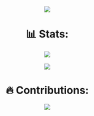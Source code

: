 <h1 align="center">
  <a href="https://github.com/MichelNassarleb">
    <img src="https://readme-typing-svg.herokuapp.com/?lines=Hello+it's+Michel!;Welcome+to+my+profile!&center=true&size=27">
  </a>
</h1>

<h1 align="center"> 📊 Stats: </h1>

<div align="center">
  <div>
    <a href="https://github.com/MichelNassarLeb">
      <img align="center" src="https://github-readme-stats.vercel.app/api?username=MichelNassarleb&count_private=true&show_icons=true&theme=radical&hide=issues,%20stars" />
    </a>
  </div>
  <br>
  <div>
    <a href="https://github.com/KarlGNassar">
      <img align="center" src="https://github-readme-stats.vercel.app/api/top-langs/?username=MichelNassarleb&layout=compact&theme=radical" />
    </a>
  </div>
</div>

<h1 align="center"> 🔥 Contributions: </h1>
<p align="center">
  <a href="https://github.com/KarlGNassar">
    <img src="http://github-readme-streak-stats.herokuapp.com?user=MichelNassarleb&theme=radical&background=0d1117&border=666">
  </a>
